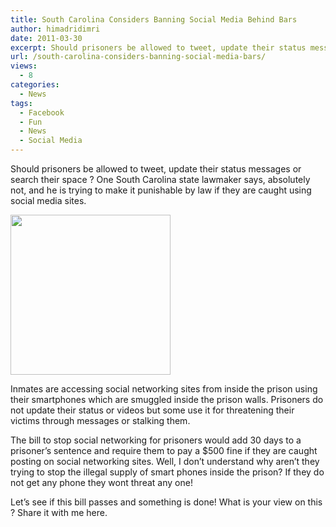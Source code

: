 ```yaml
---
title: South Carolina Considers Banning Social Media Behind Bars
author: himadridimri
date: 2011-03-30
excerpt: Should prisoners be allowed to tweet, update their status messages or search their space ? One South Carolina state lawmaker says, absolutely not, and he is trying to make it punishable by law if they are caught using social media sites.
url: /south-carolina-considers-banning-social-media-bars/
views:
  - 8
categories:
  - News
tags:
  - Facebook
  - Fun
  - News
  - Social Media
---
```

Should prisoners be allowed to tweet, update their status messages or search their space ? One South Carolina state lawmaker says, absolutely not, and he is trying to make it punishable by law if they are caught using social media sites.

[<img class="alignnone size-full wp-image-6398" src="http://cdn.devilsworkshop.org/files/2011/03/facebook2.png" alt="" width="256" height="256" />][1]

Inmates are accessing social networking sites from inside the prison using their smartphones which are smuggled inside the prison walls. Prisoners do not update their status or videos but some use it for threatening their victims through messages or stalking them.

The bill to stop social networking for prisoners would add 30 days to a prisoner&#8217;s sentence and require them to pay a $500 fine if they are caught posting on social networking sites. Well, I don&#8217;t understand why aren&#8217;t they trying to stop the illegal supply of smart phones inside the prison? If they do not get any phone they wont threat any one!

Let&#8217;s see if this bill passes and something is done! What is your view on this ? Share it with me here.

 [1]: http://cdn.devilsworkshop.org/files/2011/03/facebook2.png
